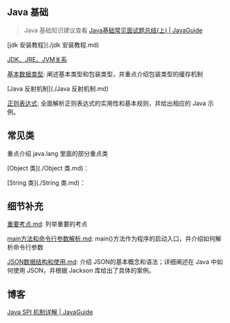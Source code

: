 ## Java 基础

> Java 基础知识建议查看 [Java基础常见面试题总结(上) | JavaGuide](https://javaguide.cn/java/basis/java-basic-questions-01.html#自增自减运算符)

[jdk 安装教程](./jdk 安装教程.md)

[JDK、JRE、JVM关系](./JDK、JRE、JVM关系.md)



[基本数据类型](基本数据类型.md):  阐述基本类型和包装类型，并重点介绍包装类型的缓存机制

[Java 反射机制](./Java 反射机制.md)

[正则表达式](./正则表达式.md):   全面解析正则表达式的实用性和基本规则，并给出相应的 Java 示例。



## 常见类

重点介绍 java.lang 里面的部分重点类

[Object 类](./Object 类.md)： 

[String 类](./String 类.md)： 



## 细节补充

 [重要考点.md](重要考点.md): 列举重要的考点

[main方法和命令行参数解析.md](./main方法和命令行参数解析.md):  main()方法作为程序的启动入口，并介绍如何解析命令行参数

[JSON数据结构和使用.md](./JSON数据结构和使用.md):  介绍 JSON的基本概念和语法；详细阐述在 Java 中如何使用 JSON，并根据 Jackson 库给出了具体的案例。





## 博客

[Java SPI 机制详解 | JavaGuide](https://javaguide.cn/java/basis/spi.html#serviceloader-具体实现)